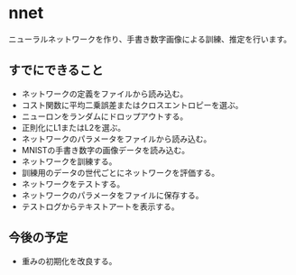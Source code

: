 # nnet
ニューラルネットワークを作り、手書き数字画像による訓練、推定を行います。

## すでにできること
* ネットワークの定義をファイルから読み込む。  
* コスト関数に平均二乗誤差またはクロスエントロピーを選ぶ。  
* ニューロンをランダムにドロップアウトする。  
* 正則化にL1またはL2を選ぶ。  
* ネットワークのパラメータをファイルから読み込む。  
* MNISTの手書き数字の画像データを読み込む。  
* ネットワークを訓練する。  
* 訓練用のデータの世代ごとにネットワークを評価する。  
* ネットワークをテストする。  
* ネットワークのパラメータをファイルに保存する。  
* テストログからテキストアートを表示する。  

## 今後の予定
* 重みの初期化を改良する。  

